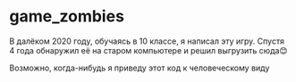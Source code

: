 # game_zombies

В далёком 2020 году, обучаясь в 10 классе, я написал эту игру. Спустя 4 года обнаружил её на старом компьютере и решил выгрузить сюда😊

Возможно, когда-нибудь я приведу этот код к человеческому виду